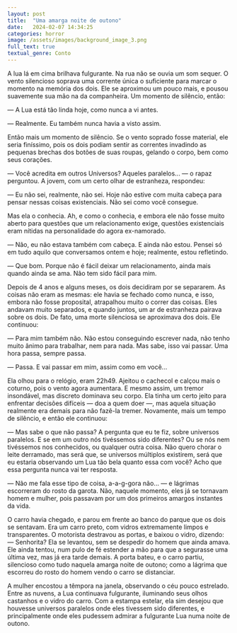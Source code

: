 ```yaml
---
layout: post
title:  "Uma amarga noite de outono"
date:   2024-02-07 14:34:25
categories: horror
image: /assets/images/background_image_3.png
full_text: true
textual_genre: Conto
---
```

A lua lá em cima brilhava fulgurante. Na rua não se ouvia um som sequer. O vento silencioso soprava uma corrente única o suficiente para marcar o momento na memória dos dois. Ele se aproximou um pouco mais, e pousou suavemente sua mão na da companheira. Um momento de silêncio, então:

— A Lua está tão linda hoje, como nunca a vi antes.

— Realmente. Eu também nunca havia a visto assim.

Então mais um momento de silêncio. Se o vento soprado fosse material, ele seria finíssimo, pois os dois podiam sentir as correntes invadindo as pequenas brechas dos botões de suas roupas, gelando o corpo, bem como seus corações.

— Você acredita em outros Universos? Aqueles paralelos... — o rapaz perguntou. A jovem, com um certo olhar de estranheza, respondeu:

— Eu não sei, realmente, não sei. Hoje não estive com muita cabeça para pensar nessas coisas existenciais. Não sei como você consegue. 

Mas ela o conhecia. Ah, e como o conhecia, e embora ele não fosse muito aberto para questões que um relacionamento exige, questões existenciais eram nítidas na personalidade do agora ex-namorado. 

— Não, eu não estava também com cabeça. E ainda não estou. Pensei só em tudo aquilo que conversamos ontem e hoje; realmente, estou refletindo. 

— Que bom. Porque não é fácil deixar um relacionamento, ainda mais quando ainda se ama. Não tem sido fácil para mim. 

Depois de 4 anos e alguns meses, os dois decidiram por se separarem. As coisas não eram as mesmas: ele havia se fechado como nunca, e isso, embora não fosse proposital, atrapalhou muito o correr das coisas. Eles andavam muito separados, e quando juntos, um ar de estranheza pairava sobre os dois. De fato, uma morte silenciosa se aproximava dos dois. Ele continuou:

— Para mim também não. Não estou conseguindo escrever nada, não tenho muito ânimo para trabalhar, nem para nada. Mas sabe, isso vai passar. Uma hora passa, sempre passa. 

— Passa. E vai passar em mim, assim como em você...

Ela olhou para o relógio, eram 22h49. Ajeitou o cachecol e calçou mais o coturno, pois o vento agora aumentara. E mesmo assim, um tremor insondável, mas discreto dominava seu corpo. Ela tinha um certo jeito para enfrentar decisões difíceis — doa a quem doer —, mas aquela situação realmente era demais para não fazê-la tremer. Novamente, mais um tempo de silêncio, e então ele continuou:

— Mas sabe o que não passa? A pergunta que eu te fiz, sobre universos paralelos. E se em um outro nós tivéssemos sido diferentes? Ou se nós nem tivéssemos nos conhecidos, ou qualquer outra coisa. Não quero chorar o leite derramado, mas será que, se universos múltiplos existirem, será que eu estaria observando um Lua tão bela quanto essa com você? Acho que essa pergunta nunca vai ter resposta. 

— Não me fala esse tipo de coisa, a-a-g-gora não... — e lágrimas escorreram do rosto da garota. Não, naquele momento, eles já se tornavam homem e mulher, pois passavam por um dos primeiros amargos instantes da vida.

O carro havia chegado, e parou em frente ao banco do parque que os dois se sentavam. Era um carro preto, com vidros extremamente limpos e transparentes. O motorista destravou as portas, e baixou o vidro, dizendo: — Senhorita? Ela se levantou, sem se despedir do homem que ainda amava. Ele ainda tentou, num pulo de fé estender a mão para que a segurasse uma última vez, mas já era tarde demais. A porta bateu, e o carro partiu, silencioso como tudo naquela amarga noite de outono; como a lágrima que escorreu do rosto do homem vendo o carro se distanciar. 

A mulher encostou a têmpora na janela, observando o céu pouco estrelado. Entre as nuvens, a Lua continuava fulgurante, iluminando seus olhos castanhos e o vidro do carro. Com a estampa estelar, ela sim desejou que houvesse universos paralelos onde eles tivessem sido diferentes, e principalmente onde eles pudessem admirar a fulgurante Lua numa noite de outono.
